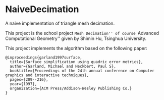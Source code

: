 # NaiveDecimation
A naive implementation of triangle mesh decimation.

This project is the school project ``Mesh Decimation'' of course ``Advanced Computational Geometry'' given by
Shimin Hu, Tsinghua University.

This project implements the algorithm based on the following paper:

    @inproceedings{garland1997surface,
      title={Surface simplification using quadric error metrics},
      author={Garland, Michael and Heckbert, Paul S},
      booktitle={Proceedings of the 24th annual conference on Computer graphics and interactive techniques},
      pages={209--216},
      year={1997},
      organization={ACM Press/Addison-Wesley Publishing Co.}
    }
